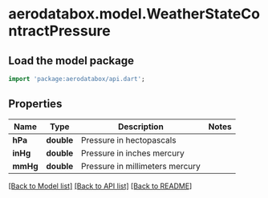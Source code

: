 # aerodatabox.model.WeatherStateContractPressure

## Load the model package
```dart
import 'package:aerodatabox/api.dart';
```

## Properties
Name | Type | Description | Notes
------------ | ------------- | ------------- | -------------
**hPa** | **double** | Pressure in hectopascals | 
**inHg** | **double** | Pressure in inches mercury | 
**mmHg** | **double** | Pressure in millimeters mercury | 

[[Back to Model list]](../README.md#documentation-for-models) [[Back to API list]](../README.md#documentation-for-api-endpoints) [[Back to README]](../README.md)


